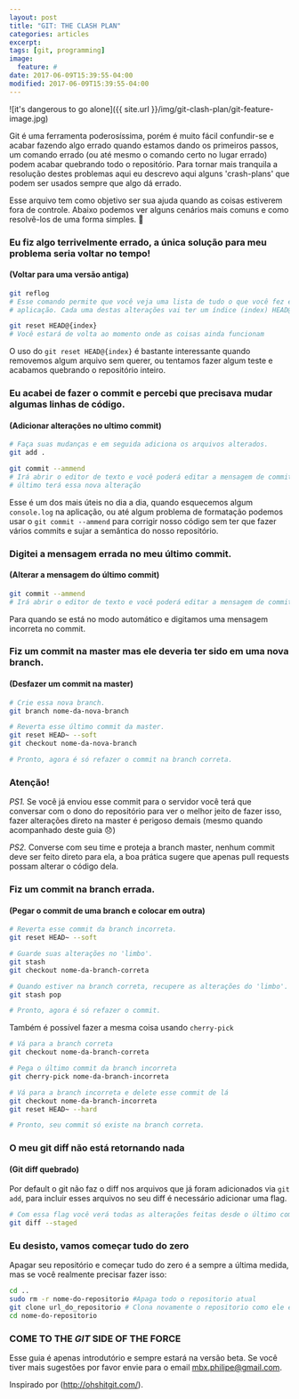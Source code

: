 ```yaml
---
layout: post
title: "GIT: THE CLASH PLAN"
categories: articles 
excerpt:
tags: [git, programming]
image:
  feature: #
date: 2017-06-09T15:39:55-04:00
modified: 2017-06-09T15:39:55-04:00
---
```


![it's dangerous to go alone]({{ site.url }}/img/git-clash-plan/git-feature-image.jpg)

Git é uma ferramenta poderosíssima, porém é muito fácil confundir-se e acabar fazendo algo errado quando estamos dando os primeiros passos, um comando errado (ou até mesmo o comando certo no lugar errado) podem acabar quebrando todo o repositório. Para tornar mais tranquila a resolução destes problemas aqui eu descrevo aqui alguns 'crash-plans' que podem ser usados sempre que algo dá errado.

Esse arquivo tem como objetivo ser sua ajuda quando as coisas estiverem fora de controle. Abaixo podemos ver alguns cenários mais comuns e como resolvê-los de uma forma simples.

### Eu fiz algo terrivelmente errado, a única solução para meu problema seria voltar no tempo!
#### (Voltar para uma versão antiga)

```bash
git reflog
# Esse comando permite que você veja uma lista de tudo o que você fez em qualquer branch da
# aplicação. Cada uma destas alterações vai ter um índice (index) HEAD@{index}, É só encontrar # o ponto em que tudo estava funcionando e digitar:

git reset HEAD@{index}
# Você estará de volta ao momento onde as coisas ainda funcionam
```

O uso do `git reset HEAD@{index}` é bastante interessante quando removemos algum arquivo sem querer, ou tentamos fazer algum teste e acabamos quebrando o repositório inteiro.

### Eu acabei de fazer o commit e percebi que precisava mudar algumas linhas de código.
#### (Adicionar alterações no ultimo commit)

```bash
# Faça suas mudanças e em seguida adiciona os arquivos alterados.
git add .

git commit --ammend
# Irá abrir o editor de texto e você poderá editar a mensagem de commit. Pronto, agora seu
# último terá essa nova alteração
```

Esse é um dos mais úteis no dia a dia, quando esquecemos algum `console.log` na aplicação, ou até algum problema de formatação podemos usar o `git commit --ammend` para corrigir nosso código sem ter que fazer vários commits e sujar a semântica do nosso repositório.

### Digitei a mensagem errada no meu último commit.
#### (Alterar a mensagem do último commit)

```bash
git commit --ammend
# Irá abrir o editor de texto e você poderá editar a mensagem de commit.
```

Para quando se está no modo automático e digitamos uma mensagem incorreta no commit.

### Fiz um commit na master mas ele deveria ter sido em uma nova branch.
#### (Desfazer um commit na master)

```bash
# Crie essa nova branch.
git branch nome-da-nova-branch

# Reverta esse último commit da master.
git reset HEAD~ --soft
git checkout nome-da-nova-branch

# Pronto, agora é só refazer o commit na branch correta.
```

### Atenção!
*PS1.* Se você já enviou esse commit para o servidor você terá que conversar com o dono do repositório para ver o melhor jeito de fazer isso, fazer alterações direto na master é perigoso demais (mesmo quando acompanhado deste guia 😞)

*PS2.* Converse com seu time e proteja a branch master, nenhum commit deve ser feito direto para ela, a boa prática sugere que apenas pull requests possam alterar o código dela.

### Fiz um commit na branch errada.
#### (Pegar o commit de uma branch e colocar em outra)

```bash
# Reverta esse commit da branch incorreta.
git reset HEAD~ --soft

# Guarde suas alterações no 'limbo'.
git stash
git checkout nome-da-branch-correta

# Quando estiver na branch correta, recupere as alterações do 'limbo'.
git stash pop

# Pronto, agora é só refazer o commit.
```

Também é possível fazer a mesma coisa usando `cherry-pick`

```bash
# Vá para a branch correta
git checkout nome-da-branch-correta

# Pega o último commit da branch incorreta
git cherry-pick nome-da-branch-incorreta

# Vá para a branch incorreta e delete esse commit de lá
git checkout nome-da-branch-incorreta
git reset HEAD~ --hard

# Pronto, seu commit só existe na branch correta.
```

### O meu git diff não está retornando nada
#### (Git diff quebrado)

Por default o git não faz o diff nos arquivos que já foram adicionados via `git add`, para incluir esses arquivos no seu diff é necessário adicionar uma flag.

```bash
# Com essa flag você verá todas as alterações feitas desde o último commit.
git diff --staged
```

### Eu desisto, vamos começar tudo do zero
Apagar seu repositório e começar tudo do zero é a sempre a última medida, mas se você realmente precisar fazer isso:

```bash
cd ..
sudo rm -r nome-do-repositorio #Apaga todo o repositorio atual
git clone url_do_repositorio # Clona novamente o repositorio como ele está no servidor
cd nome-do-repositorio
```

### COME TO THE _GIT_ SIDE OF THE FORCE
Esse guia é apenas introdutório e sempre estará na versão beta. Se você tiver mais sugestões por favor envie para o email mbx.philipe@gmail.com.  

Inspirado por (http://ohshitgit.com/).
